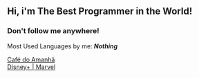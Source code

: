 ## Hi, i'm The Best Programmer in the World!

<h3>
Don't follow me anywhere!
</h3>

Most Used Languages by me: <b><em>Nothing</em></b>


<a href="https://chrislenartowicz.github.io/cafe_do_amanha/">Café do Amanhã</a>
<br/>
<a href="https://chrislenartowicz.github.io/DisneyPlus_Marvel/">Disney+ | Marvel</a>

